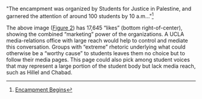 







"The encampment was organized by Students for Justice in Palestine, and garnered the attention of around 100 students by 10 a.m…"[^41]


The above image ([Figure 2](##fig:protest-invite)) has 17,645 “likes” (bottom right-of-center), showing the combined “marketing” power of the organizations. A UCLA media-relations office with large reach would help to 
control and mediate this conversation. Groups with “extreme” rhetoric underlying what could otherwise be a “worthy cause” to students leaves them no choice but to follow their media pages. 
This page could also pick among student voices that may represent a large portion of the student body but lack media reach, such as Hillel and Chabad. 


[^41]:[Encampment Begins](https://dailybruin.com/2024/04/25/encampment-led-by-students-in-support-of-palestine-begins-outside-royce-hall)